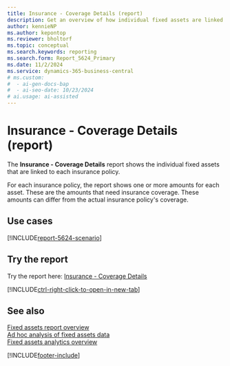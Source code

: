 ```yaml
---
title: Insurance - Coverage Details (report)
description: Get an overview of how individual fixed assets are linked to insurance policies.
author: kennieNP
ms.author: kepontop
ms.reviewer: bholtorf
ms.topic: conceptual
ms.search.keywords: reporting
ms.search.form: Report_5624_Primary
ms.date: 11/2/2024
ms.service: dynamics-365-business-central
# ms.custom:
#  - ai-gen-docs-bap
#  - ai-seo-date: 10/23/2024
# ai.usage: ai-assisted
---
```


# Insurance - Coverage Details (report)

The **Insurance - Coverage Details** report shows the individual fixed assets that are linked to each insurance policy. 

For each insurance policy, the report shows one or more amounts for each asset. These are the amounts that need insurance coverage. These amounts can differ from the actual insurance policy's coverage.


## Use cases

[!INCLUDE[report-5624-scenario](../includes/report-5624-scenario-include.md)]

<!-- 

Prompt

Below is a report in an ERP system. Provide 3-4 use cases for different personas working with fixed asset management or finance for fixed assets.

Format like this:    
  
As a <persona>, use the report to    
* use case 1  
* use case 2    

Do not capitalize the persona names. 

Do not start lines with "Use the data to"

## Report name
Insurance - Coverage Details

## Report description


### What the report does

### Use cases


Please include your data sources and URLs

-->


## Try the report

Try the report here: [Insurance - Coverage Details](https://businesscentral.dynamics.com?report=5624)

[!INCLUDE[ctrl-right-click-to-open-in-new-tab](../includes/ctrl-right-click-to-open-in-new-tab.md)]

## See also

[Fixed assets report overview](../fa-reports.md)  
[Ad hoc analysis of fixed assets data](../ad-hoc-analysis-fa.md)  
[Fixed assets analytics overview](../fa-analytics-overview.md)  

[!INCLUDE[footer-include](../includes/footer-banner.md)]